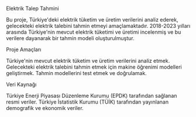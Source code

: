 Elektrik Talep Tahmini

Bu proje, Türkiye'deki elektrik tüketim ve üretim verilerini analiz ederek, gelecekteki elektrik talebini tahmin etmeyi amaçlamaktadır. 
2018-2023 yılları arasında Türkiye'nin mevcut elektrik tüketimi ve üretimi incelenmiş ve bu verilere dayanarak bir tahmin modeli oluşturulmuştur.

Proje Amaçları

Türkiye'nin mevcut elektrik tüketim ve üretim verilerini analiz etmek.
Gelecekteki elektrik talebini tahmin etmek için makine öğrenimi modelleri geliştirmek.
Tahmin modellerini test etmek ve doğrulamak.

Veri Kaynağı

Türkiye Enerji Piyasası Düzenleme Kurumu (EPDK) tarafından sağlanan resmi veriler.
Türkiye İstatistik Kurumu (TÜİK) tarafından yayınlanan demografik ve ekonomik veriler.
